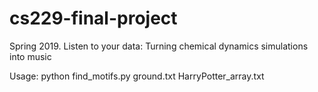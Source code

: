 # cs229-final-project
Spring 2019. Listen to your data: Turning chemical dynamics simulations into music

Usage: python find_motifs.py ground.txt HarryPotter_array.txt

